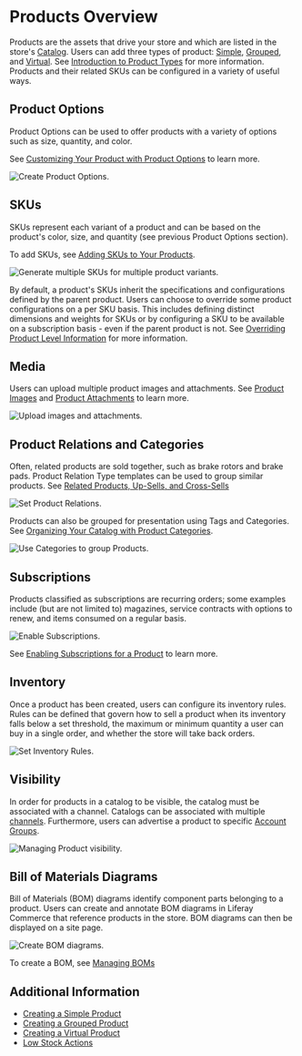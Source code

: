 # Products Overview

Products are the assets that drive your store and which are listed in the store's [Catalog](../../catalogs/creating-a-new-catalog.md). Users can add three types of product: [Simple](../product-types/creating-a-simple-product.md), [Grouped](../product-types/creating-a-grouped-product.md), and [Virtual](../product-types/creating-a-virtual-product.md). See [Introduction to Product Types](../product-types/introduction-to-product-types.md) for more information. Products and their related SKUs can be configured in a variety of useful ways.

## Product Options

Product Options can be used to offer products with a variety of options such as size, quantity, and color.

See [Customizing Your Product with Product Options](./customizing-your-product-with-product-options.md) to learn more.

![Create Product Options.](./products-overview/images/02.png)

## SKUs

SKUs represent each variant of a product and can be based on the product's color, size, and quantity (see previous Product Options section).

To add SKUs, see [Adding SKUs to Your Products](./adding-skus-to-your-products.md).

![Generate multiple SKUs for multiple product variants.](./products-overview/images/09.png)

By default, a product's SKUs inherit the specifications and configurations defined by the parent product. Users can choose to override some product configurations on a per SKU basis. This includes defining distinct dimensions and weights for SKUs or by configuring a SKU to be available on a subscription basis - even if the parent product is not. See [Overriding Product Level Information](./overriding-product-level-information.md) for more information.

## Media

Users can upload multiple product images and attachments. See [Product Images](./product-images.md) and [Product Attachments](./product-attachments.md) to learn more.

![Upload images and attachments.](./products-overview/images/07.png)

## Product Relations and Categories

Often, related products are sold together, such as brake rotors and brake pads. Product Relation Type templates can be used to group similar products. See [Related Products, Up-Sells, and Cross-Sells](./related-products-up-sells-and-cross-sells.md)

![Set Product Relations.](./products-overview/images/03.png)

Products can also be grouped for presentation using Tags and Categories. See [Organizing Your Catalog with Product Categories](./organizing-your-catalog-with-product-categories.md).

![Use Categories to group Products.](./products-overview/images/04.png)

## Subscriptions

Products classified as subscriptions are recurring orders; some examples include (but are not limited to) magazines, service contracts with options to renew, and items consumed on a regular basis.

![Enable Subscriptions.](./products-overview/images/05.png)

See [Enabling Subscriptions for a Product](./enabling-subscriptions-for-a-product.md) to learn more.

## Inventory

Once a product has been created, users can configure its inventory rules. Rules can be defined that govern how to sell a product when its inventory falls below a set threshold, the maximum or minimum quantity a user can buy in a single order, and whether the store will take back orders.

![Set Inventory Rules.](./products-overview/images/01.png)

## Visibility

In order for products in a catalog to be visible, the catalog must be associated with a channel. Catalogs can be associated with multiple [channels](../channels/introduction-to-channels.md). Furthermore, users can advertise a product to specific [Account Groups](../../../account-management/creating-a-new-account-group.md).

![Managing Product visibility.](./products-overview/images/08.png)

## Bill of Materials Diagrams

Bill of Materials (BOM) diagrams identify component parts belonging to a product. Users can create and annotate BOM diagrams in Liferay Commerce that reference products in the store. BOM diagrams can then be displayed on a site page.

![Create BOM diagrams.](./products-overview/images/06.png)

To create a BOM, see [Managing BOMs](./managing-boms.md)

## Additional Information

* [Creating a Simple Product](../product-types/creating-a-simple-product.md)
* [Creating a Grouped Product](../product-types/creating-a-grouped-product.md)
* [Creating a Virtual Product](../product-types/creating-a-virtual-product.md)
* [Low Stock Actions](../../managing-inventory/low-stock-action.md)
